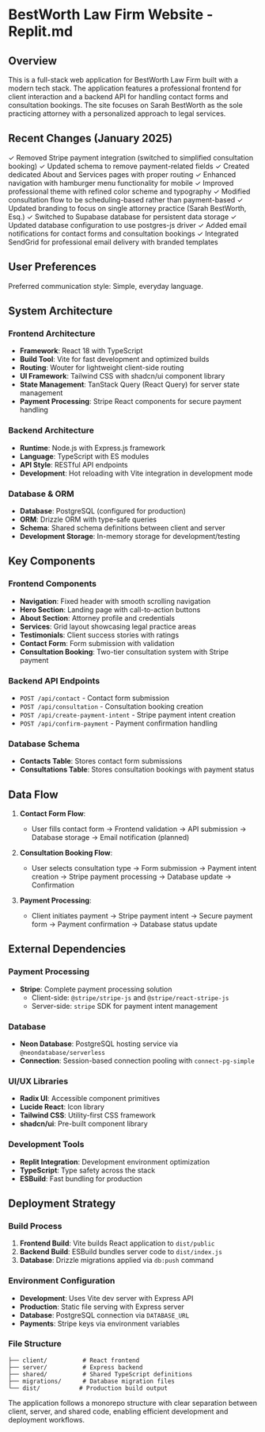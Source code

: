 # BestWorth Law Firm Website - Replit.md

## Overview

This is a full-stack web application for BestWorth Law Firm built with a modern tech stack. The application features a professional frontend for client interaction and a backend API for handling contact forms and consultation bookings. The site focuses on Sarah BestWorth as the sole practicing attorney with a personalized approach to legal services.

## Recent Changes (January 2025)

✓ Removed Stripe payment integration (switched to simplified consultation booking)
✓ Updated schema to remove payment-related fields
✓ Created dedicated About and Services pages with proper routing
✓ Enhanced navigation with hamburger menu functionality for mobile
✓ Improved professional theme with refined color scheme and typography
✓ Modified consultation flow to be scheduling-based rather than payment-based
✓ Updated branding to focus on single attorney practice (Sarah BestWorth, Esq.)
✓ Switched to Supabase database for persistent data storage
✓ Updated database configuration to use postgres-js driver
✓ Added email notifications for contact forms and consultation bookings
✓ Integrated SendGrid for professional email delivery with branded templates

## User Preferences

Preferred communication style: Simple, everyday language.

## System Architecture

### Frontend Architecture
- **Framework**: React 18 with TypeScript
- **Build Tool**: Vite for fast development and optimized builds
- **Routing**: Wouter for lightweight client-side routing
- **UI Framework**: Tailwind CSS with shadcn/ui component library
- **State Management**: TanStack Query (React Query) for server state management
- **Payment Processing**: Stripe React components for secure payment handling

### Backend Architecture
- **Runtime**: Node.js with Express.js framework
- **Language**: TypeScript with ES modules
- **API Style**: RESTful API endpoints
- **Development**: Hot reloading with Vite integration in development mode

### Database & ORM
- **Database**: PostgreSQL (configured for production)
- **ORM**: Drizzle ORM with type-safe queries
- **Schema**: Shared schema definitions between client and server
- **Development Storage**: In-memory storage for development/testing

## Key Components

### Frontend Components
- **Navigation**: Fixed header with smooth scrolling navigation
- **Hero Section**: Landing page with call-to-action buttons
- **About Section**: Attorney profile and credentials
- **Services**: Grid layout showcasing legal practice areas
- **Testimonials**: Client success stories with ratings
- **Contact Form**: Form submission with validation
- **Consultation Booking**: Two-tier consultation system with Stripe payment

### Backend API Endpoints
- `POST /api/contact` - Contact form submission
- `POST /api/consultation` - Consultation booking creation
- `POST /api/create-payment-intent` - Stripe payment intent creation
- `POST /api/confirm-payment` - Payment confirmation handling

### Database Schema
- **Contacts Table**: Stores contact form submissions
- **Consultations Table**: Stores consultation bookings with payment status

## Data Flow

1. **Contact Form Flow**:
   - User fills contact form → Frontend validation → API submission → Database storage → Email notification (planned)

2. **Consultation Booking Flow**:
   - User selects consultation type → Form submission → Payment intent creation → Stripe payment processing → Database update → Confirmation

3. **Payment Processing**:
   - Client initiates payment → Stripe payment intent → Secure payment form → Payment confirmation → Database status update

## External Dependencies

### Payment Processing
- **Stripe**: Complete payment processing solution
  - Client-side: `@stripe/stripe-js` and `@stripe/react-stripe-js`
  - Server-side: `stripe` SDK for payment intent management

### Database
- **Neon Database**: PostgreSQL hosting service via `@neondatabase/serverless`
- **Connection**: Session-based connection pooling with `connect-pg-simple`

### UI/UX Libraries
- **Radix UI**: Accessible component primitives
- **Lucide React**: Icon library
- **Tailwind CSS**: Utility-first CSS framework
- **shadcn/ui**: Pre-built component library

### Development Tools
- **Replit Integration**: Development environment optimization
- **TypeScript**: Type safety across the stack
- **ESBuild**: Fast bundling for production

## Deployment Strategy

### Build Process
1. **Frontend Build**: Vite builds React application to `dist/public`
2. **Backend Build**: ESBuild bundles server code to `dist/index.js`
3. **Database**: Drizzle migrations applied via `db:push` command

### Environment Configuration
- **Development**: Uses Vite dev server with Express API
- **Production**: Static file serving with Express server
- **Database**: PostgreSQL connection via `DATABASE_URL`
- **Payments**: Stripe keys via environment variables

### File Structure
```
├── client/          # React frontend
├── server/          # Express backend
├── shared/          # Shared TypeScript definitions
├── migrations/      # Database migration files
└── dist/           # Production build output
```

The application follows a monorepo structure with clear separation between client, server, and shared code, enabling efficient development and deployment workflows.